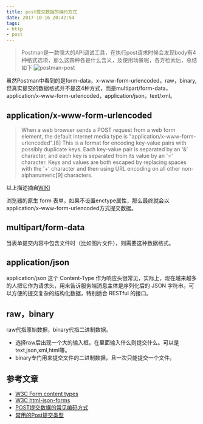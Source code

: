 ```yaml
---
title: post提交数据的编码方式
date: 2017-10-16 20:42:54
tags:
- http
- post
---
```

> Postman是一款强大的API调试工具，在执行post请求时候会发现body有4种格式选项，那么这四种各是什么含义，及使用场景呢，各方检索后，总结如下
![postman-post](http://or0g12e5e.bkt.clouddn.com/blog/2017-10-16-125105.jpg)

虽然Postman中看到的是form-data，x-www-form-urlencoded，raw，binary,但真实提交的数据格式并不是这4种方式，而是multipart/form-data，application/x-www-form-urlencoded，application/json，text/xml。

## application/x-www-form-urlencoded

> When a web browser sends a POST request from a web form element, the default Internet media type is "application/x-www-form-urlencoded".[8] This is a format for encoding key-value pairs with possibly duplicate keys. Each key-value pair is separated by an '&' character, and each key is separated from its value by an '=' character. Keys and values are both escaped by replacing spaces with the '+' character and then using URL encoding on all other non-alphanumeric[9] characters.

以上描述摘自[WIKI](https://en.wikipedia.org/wiki/POST_(HTTP))

浏览器的原生 form 表单，如果不设置enctype属性，那么最终就会以application/x-www-form-urlencoded方式提交数据。

## multipart/form-data

当表单提交内容中包含文件时（比如图片文件），则需要这种数据格式。

## application/json

application/json 这个 Content-Type 作为响应头很常见，实际上，现在越来越多的人把它作为请求头，用来告诉服务端消息主体是序列化后的 JSON 字符串。可以方便的提交复杂的结构化数据，特别适合 RESTful 的接口。

## raw，binary

raw代指原始数据，binary代指二进制数据。

+ 选择raw后出现一个大的输入框，在里面输入什么则提交什么。可以是text,json,xml,html等。
+ binary专门用来提交文件的二进制数据，且一次只能提交一个文件。

## 参考文章

+ [W3C Form content types](https://www.w3.org/TR/html4/interact/forms.html#h-17.13.4.1)
+ [W3C html-json-forms](https://www.w3.org/TR/html-json-forms/)
+ [POST提交数据的常见编码方式](http://chayangge.com/2016/12/01/POST%E6%8F%90%E4%BA%A4%E6%95%B0%E6%8D%AE%E7%9A%84%E5%B8%B8%E8%A7%81%E7%BC%96%E7%A0%81%E6%96%B9%E5%BC%8F/)
+ [常用的Post提交类型](http://www.voidcn.com/article/p-figxdxhn-bdu.html)